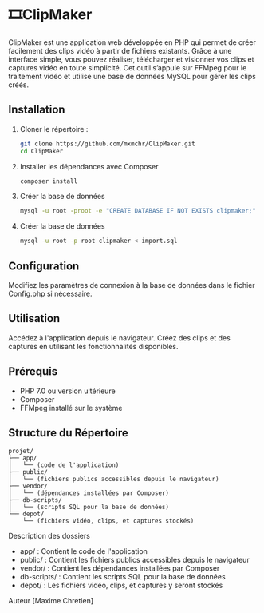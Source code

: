 # 🎞️ClipMaker

ClipMaker est une application web développée en PHP qui permet de créer facilement des clips vidéo à partir de fichiers existants. Grâce à une interface simple, vous pouvez réaliser, télécharger et visionner vos clips et captures vidéo en toute simplicité. Cet outil s’appuie sur FFMpeg pour le traitement vidéo et utilise une base de données MySQL pour gérer les clips créés.


## Installation

1. Cloner le répertoire :
   ```bash
   git clone https://github.com/mxmchr/ClipMaker.git
   cd ClipMaker
   ```
2. Installer les dépendances avec Composer
   ```bash
   composer install
   ```
3. Créer la base de données
	```bash
	mysql -u root -proot -e "CREATE DATABASE IF NOT EXISTS clipmaker;"
	```
3. Créer la base de données
	```bash
	mysql -u root -p root clipmaker < import.sql
	```	
	


## Configuration
Modifiez les paramètres de connexion à la base de données dans le fichier Config.php si nécessaire.

## Utilisation
Accédez à l'application depuis le navigateur.
Créez des clips et des captures en utilisant les fonctionnalités disponibles.

## Prérequis
* PHP 7.0 ou version ultérieure
* Composer
* FFMpeg installé sur le système

## Structure du Répertoire

	projet/
	├── app/
	│   └── (code de l'application)
	├── public/
	│   └── (fichiers publics accessibles depuis le navigateur)
	├── vendor/
	│   └── (dépendances installées par Composer)
	├── db-scripts/
	│   └── (scripts SQL pour la base de données)
	└── depot/
	    └── (fichiers vidéo, clips, et captures stockés)

Description des dossiers

* app/ : Contient le code de l'application
* public/ : Contient les fichiers publics accessibles depuis le navigateur
* vendor/ : Contient les dépendances installées par Composer
* db-scripts/ : Contient les scripts SQL pour la base de données
* depot/ : Les fichiers vidéo, clips, et captures y seront stockés



Auteur
[Maxime Chretien]
